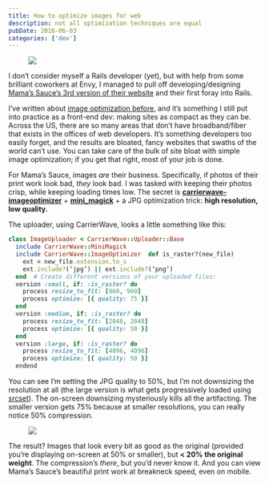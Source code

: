 ```yaml
---
title: How to optimize images for web
description: not all optimization techniques are equal
pubDate: 2016-06-03
categories: ['dev']
---
```


<figure><img src="https://miro.medium.com/max/1400/1*-NIO56PqC98E1k9ruqQ5Kw.jpeg"></figure>

I don’t consider myself a Rails developer (yet), but with help from some brilliant coworkers at
Envy, I managed to pull off developing/designing
[Mama’s Sauce’s 3rd version of their website](http://mamas-sauce.com) and their first foray into
Rails.

I’ve written about
[image optimization before](http://madewithenvy.com/ecosystem/articles/2014/image-optimization/),
and it’s something I still put into practice as a front-end dev: making sites as compact as they can
be. Across the US, there are so many areas that don’t have broadband/fiber that exists in the
offices of web developers. It’s something developers too easily forget, and the results are bloated,
fancy websites that swaths of the world can’t use. You can take care of the bulk of site bloat with
simple image optimization; if you get that right, most of your job is done.

For Mama’s Sauce, images _are_ their business. Specifically, if photos of their print work look bad,
_they_ look bad. I was tasked with keeping their photos crisp, while keeping loading times low. The
secret is [**carrierwave-imageoptimizer**](https://github.com/jtescher/carrierwave-imageoptimizer) +
[**mini_magick**](https://github.com/minimagick/minimagick) + a JPG optimization trick: **high
resolution, low quality.**

The uploader, using CarrierWave, looks a little something like this:

```rb
class ImageUploader < CarrierWave::Uploader::Base
  include CarrierWave::MiniMagick
  include CarrierWave::ImageOptimizer  def is_raster?(new_file)
    ext = new_file.extension.to_s
    ext.include?(‘jpg’) || ext.include?(‘png’)
  end  # Create different versions of your uploaded files:
  version :small, if: :is_raster? do
    process resize_to_fit: [960, 960]
    process optimize: [{ quality: 75 }]
  end
  version :medium, if: :is_raster? do
    process resize_to_fit: [2048, 2048]
    process optimize: [{ quality: 50 }]
  end
  version :large, if: :is_raster? do
    process resize_to_fit: [4096, 4096]
    process optimize: [{ quality: 50 }]
  endend
```

You can see I’m setting the JPG quality to 50%, but I’m not downsizing the resolution at all (the
large version is what gets progressively loaded using
[srcset](https://css-tricks.com/responsive-images-youre-just-changing-resolutions-use-srcset/)). The
on-screen downsizing mysteriously kills all the artifacting. The smaller version gets 75% because at
smaller resolutions, you can really notice 50% compression.

<figure><img src="https://miro.medium.com/max/60/1*xXCEeIYyVycM6VkNwCfJRA.jpeg?q=20"></figure>

The result? Images that look every bit as good as the original (provided you’re displaying on-screen
at 50% or smaller), but **< 20% the original weight**. The compression’s _there_, but you’d never
know it. And you can view Mama’s Sauce’s beautiful print work at breakneck speed, even on mobile.

